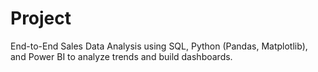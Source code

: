 # Project
End-to-End Sales Data Analysis using SQL, Python (Pandas, Matplotlib), and Power BI to analyze trends and build dashboards.
